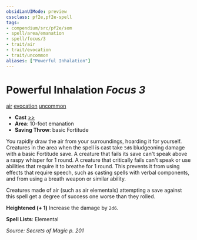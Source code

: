 ```yaml
---
obsidianUIMode: preview
cssclass: pf2e,pf2e-spell
tags:
- compendium/src/pf2e/som
- spell/area/emanation
- spell/focus/3
- trait/air
- trait/evocation
- trait/uncommon
aliases: ["Powerful Inhalation"]
---
```

# Powerful Inhalation *Focus 3*   
[air](air.md "Air Energy & Element Trait")  [evocation](evocation.md "Evocation School Trait")  [uncommon](uncommon.md "Uncommon Rarity Trait")  

- **Cast** [>>](chapter-9-playing-the-game.md#Actions "Two-Action") 
- **Area**: 10-foot emanation
- **Saving Throw**:  basic Fortitude

You rapidly draw the air from your surroundings, hoarding it for yourself. Creatures in the area when the spell is cast take `5d6` bludgeoning damage with a basic Fortitude save. A creature that fails its save can't speak above a raspy whisper for 1 round. A creature that critically fails can't speak or use abilities that require it to breathe for 1 round. This prevents it from using effects that require speech, such as casting spells with verbal components, and from using a breath weapon or similar ability.

Creatures made of air (such as air elementals) attempting a save against this spell get a degree of success one worse than they rolled.

**Heightened (+ 1)** Increase the damage by `2d6`.

**Spell Lists**: Elemental

*Source: Secrets of Magic p. 201*